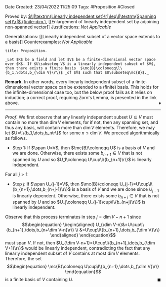 <br />
<br />

Date Created: 23/04/2022 11:25:09
Tags: #Proposition #Closed

Proved by: [$\l|\textrm{Linearly independent set}\r|\leq\l|\textrm{Spanning set}\r|$ (finite-dim.)](Cardinality%20of%20linearly%20independent%20sets%20no%20more%20than%20that%20of%20spanning%20sets%20(finite-dim.).md), [[Enlargement of linearly independent set by adjoining non-spanned vector]]
Justifications: _Not Applicable_

Generalizations: [[Linearly independent subset of a vector space extends to a basis]]
Counterexamples: _Not Applicable_

``` ad-Proposition
title: Proposition.

_Let $K$ be a field and let $V$ be a finite-dimensional vector space over $K$. If $U\subseteq V$ is a linearly independent subset of $V$, then there exists a finite basis_ $\mc{B}\coloneqq\l\{b_1,\dots,b_{\dim V}\r\}$ _of $V$ such that $U\subseteq\mc{B}$._

```

**Remark.** In other words, every linearly independent subset of a finite-dimensional vector space can be extended to a (finite) basis. This holds for the infinite-dimensional case too, but the below proof fails as it relies on induction; a correct proof, requiring Zorn's Lemma, is presented in the link above.<span style="float:right;">$\blacklozenge$</span>

---

_Proof_. We first observe that any linearly independent subset $U\subseteq V$ must contain no more than $\dim V$ elements, for if not, then any spanning set, and thus any basis, will contain more than $\dim V$ elements. Therefore, we may let $U=\l\{b_1,\dots,b_n\r\}$ for some $n\leq\dim V$. We proceed algorithmically as follows.
* Step 1: If $\span U=V$, then $\mc{B}\coloneqq U$ is a basis of $V$ and we are done. Otherwise, there exists some $b_{n+1}\in V$ that is not spanned by $U$ and so $U_1\coloneqq U\cup\l\{b_{n+1}\r\}$ is linearly independent.

For all $j>1$:
* Step $j$: If $\span U_{j-1}=V$, then $\mc{B}\coloneqq U_{j-1}=U\cup\l\{b_{n+1},\dots,b_{n+j-1}\r\}$  is a basis of $V$ and we are done since $U_{j-1}$ is linearly dependent. Otherwise, there exists some $b_{n+j}\in V$ that is not spanned by $U$ and so $U_j\coloneqq U_{j-1}\cup\l\{b_{n+j}\r\}$ is linearly independent.

Observe that this process terminates in step $j=\dim V-n+1$ since
$$\begin{equation}
    \begin{aligned}
        U_{\dim V-n}&=U\cup\l\{b_{n+1},\dots,b_{n+\dim V-n}\r\} \\
        &=U\cup\l\{b_{n+1},\dots,b_{\dim V}\r\}
    \end{aligned}
\end{equation}$$
must span $V$. If not, then $U_{\dim V-n+1}=U\cup\l\{b_{n+1},\dots,b_{\dim V+1}\r\}$ would be linearly independent, contradicting the fact that any linearly independent subset of $V$ contains at most $\dim V$ elements. Therefore, the set
$$\begin{equation}
   \mc{B}\coloneqq U\cup\l\{b_{n+1},\dots,b_{\dim V}\r\}
\end{equation}$$
is a finite basis of $V$ containing $U$.<span style="float:right;">$\blacksquare$</span>
